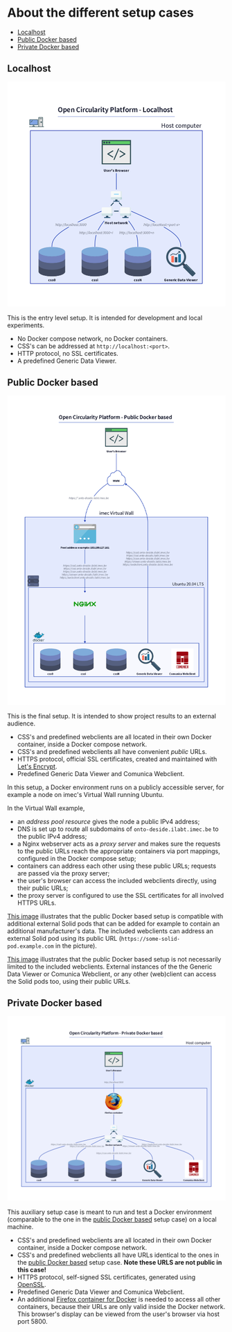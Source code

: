 # About the different setup cases

* [Localhost](#localhost)
* [Public Docker based](#public-docker-based)
* [Private Docker based](#private-docker-based)

## Localhost

![Picture: Localhost](img/ocp-localhost.png)

This is the entry level setup. It is intended for development and local experiments.

* No Docker compose network, no Docker containers.
* CSS's can be addressed at `http://localhost:<port>`.
* HTTP protocol, no SSL certificates.
* A predefined Generic Data Viewer.

## Public Docker based

![Picture: Public Docker](img/ocp-public-docker.png)

This is the final setup. It is intended to show project results to an external audience.

* CSS's and predefined webclients are all located in their own Docker container, inside a Docker compose network.
* CSS's and predefined webclients all have convenient *public* URLs.
* HTTPS protocol, official SSL certificates, created and maintained with [Let's Encrypt](https://letsencrypt.org/).
* Predefined Generic Data Viewer and Comunica Webclient.

In this setup, a Docker environment runs on a publicly accessible server, for example a node on imec's Virtual Wall running Ubuntu.

In the Virtual Wall example,

* an *address pool resource* gives the node a public IPv4 address;
* DNS is set up to route all subdomains of `onto-deside.ilabt.imec.be` to the public IPv4 address;
* a Nginx webserver acts as a *proxy server* and makes sure the requests to the public URLs reach the appropriate containers via port mappings, configured in the Docker compose setup;
* containers can address each other using these public URLs; requests are passed via the proxy server;
* the user's browser can access the included webclients directly, using their public URLs;
* the proxy server is configured to use the SSL certificates for all involved HTTPS URLs.

[This image](img/ocp-public-docker-with-additional-pod.png)
illustrates that the public Docker based setup is compatible with additional external Solid pods that can be added for example to contain an additional manufacturer's data.
The included webclients can address an external Solid pod using its public URL (`https://some-solid-pod.example.com` in the picture).

[This image](img/ocp-public-docker-with-ext-clients.png)
illustrates that the public Docker based setup is not necessarily limited to the included webclients.
External instances of the the Generic Data Viewer or Comunica Webclient, or any other (web)client can access the Solid pods too, using their public URLs.

## Private Docker based

![Picture: private Docker](img/ocp-private-docker.png)

This auxiliary setup case is meant to run and test a Docker environment (comparable to the one in the [public Docker based](#public-docker-based) setup case) on a local machine.

* CSS's and predefined webclients are all located in their own Docker container, inside a Docker compose network.
* CSS's and predefined webclients all have URLs identical to the ones in the [public Docker based](#public-docker-based) setup case. **Note these URLS are not public in this case!**
* HTTPS protocol, self-signed SSL certificates, generated using [OpenSSL](https://www.openssl.org/source/).
* Predefined Generic Data Viewer and Comunica Webclient.
* An additional [Firefox container for Docker](https://github.com/jlesage/docker-firefox) is needed to access all other containers, because their URLs are only valid inside the Docker network.
  This browser's display can be viewed from the user's browser via host port 5800.
